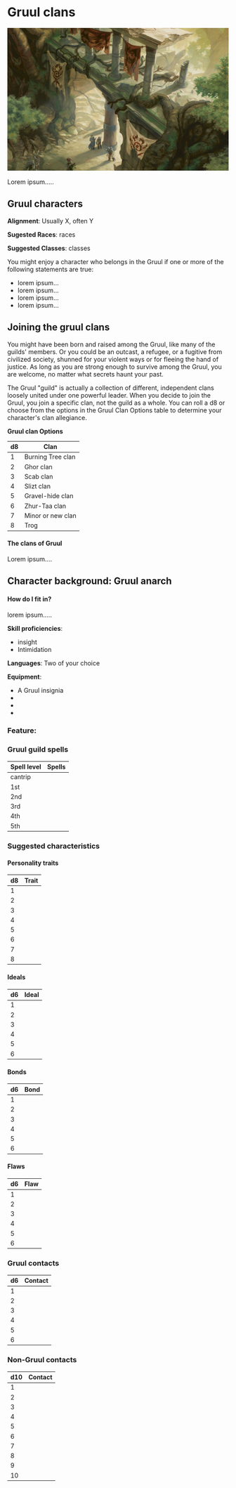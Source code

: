 # Gruul clans
![Guild member](../resources/images/gruul.jpg)

Lorem ipsum.....

## Gruul characters
**Alignment**: Usually X, often Y

**Sugested Races**: races

**Suggested Classes**: classes

You might enjoy a character who belongs in the Gruul if one or more of the following statements are true:
* lorem ipsum...
* lorem ipsum...
* lorem ipsum...
* lorem ipsum...

## Joining the gruul clans
You might have been born and raised among the Gruul, like many of the guilds' members. Or you could be an outcast, a refugee, or a fugitive from civilized society, shunned for your violent ways or for fleeing the hand of justice. As long as you are strong enough to survive among the Gruul, you are welcome, no matter what secrets haunt your past. 

The Gruul "guild" is actually a collection of different, independent clans loosely united under one powerful leader. When you decide to join the Gruul, you join a specific clan, not the guild as a whole. You can roll a d8 or choose from the options in the Gruul Clan Options table to determine your character's clan allegiance.

**Gruul clan Options**

| **d8** | **Clan** 
| -      | - 
|  1     | Burning Tree clan
|  2     | Ghor clan
|  3     | Scab clan
|  4     | Slizt clan
|  5     | Gravel-hide clan
|  6     | Zhur-Taa clan
|  7     | Minor or new clan
|  8     | Trog

#### The clans of Gruul
Lorem ipsum....


## Character background: Gruul anarch

#### How do I fit in?
lorem ipsum.....


**Skill proficiencies**: 
* insight 
* Intimidation

**Languages**: 
Two of your choice

**Equipment**: 
* A Gruul insignia
* 
* 
* 

### Feature: 

### Gruul guild spells

| **Spell level**   | **Spells**
| -                 | -
| cantrip           | 
| 1st               | 
| 2nd               | 
| 3rd               | 
| 4th               | 
| 5th               | 

### Suggested characteristics

#### Personality traits

| **d8** | **Trait**
| -      | -
| 1      | 
| 2      | 
| 3      | 
| 4      | 
| 5      | 
| 6      | 
| 7      | 
| 8      | 

#### Ideals

| **d6** | **Ideal**
| -      | -
| 1      | 
| 2      | 
| 3      | 
| 4      | 
| 5      | 
| 6      | 

#### Bonds

| **d6** | **Bond**
| -      | -
| 1      | 
| 2      | 
| 3      | 
| 4      | 
| 5      | 
| 6      | 

#### Flaws

| **d6** | **Flaw**
| -      | -
| 1      | 
| 2      | 
| 3      | 
| 4      | 
| 5      | 
| 6      | 

### Gruul contacts

| **d6** | **Contact**
| -      | -
| 1      | 
| 2      | 
| 3      | 
| 4      | 
| 5      | 
| 6      | 

### Non-Gruul contacts

| **d10** | **Contact**
|  -      | -
|  1      | 
|  2      | 
|  3      | 
|  4      | 
|  5      | 
|  6      | 
|  7      |
|  8      | 
|  9      |
| 10      |
